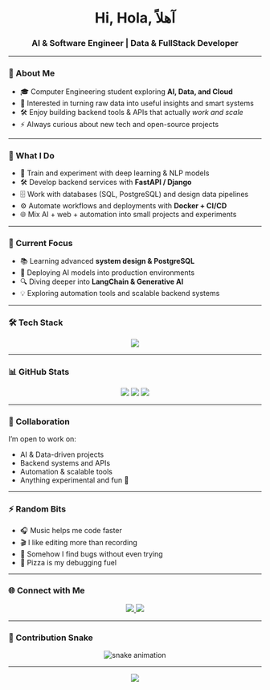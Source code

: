 <h1 align="center">Hi, Hola, آهلاً</h1>
<h3 align="center">AI & Software Engineer | Data & FullStack Developer</h3>

---

### 🚀 About Me
- 🎓 Computer Engineering student exploring **AI, Data, and Cloud**  
- 🧠 Interested in turning raw data into useful insights and smart systems  
- 🛠️ Enjoy building backend tools & APIs that actually *work and scale*  
- ⚡ Always curious about new tech and open-source projects  

---

### 🔧 What I Do
- 🤖 Train and experiment with deep learning & NLP models  
- 🛠️ Develop backend services with **FastAPI / Django**  
- 🗄️ Work with databases (SQL, PostgreSQL) and design data pipelines  
- ⚙️ Automate workflows and deployments with **Docker + CI/CD**  
- 🌐 Mix AI + web + automation into small projects and experiments  

---

### 🎯 Current Focus
- 📚 Learning advanced **system design & PostgreSQL**  
- 🚀 Deploying AI models into production environments  
- 🔍 Diving deeper into **LangChain & Generative AI**  
- 💡 Exploring automation tools and scalable backend systems  

---

### 🛠️ Tech Stack
<p align="center">
  <img src="https://skillicons.dev/icons?i=python,cpp,js,react,nodejs,fastapi,django,mysql,postgresql,docker,git,github,vscode&perline=6" />
</p>

---

### 📊 GitHub Stats
<p align="center">
  <img src="https://github-readme-stats.vercel.app/api?username=ahmedorabii17&show_icons=true&theme=tokyonight" />
  <img src="https://github-readme-streak-stats.herokuapp.com/?user=ahmedorabii17&theme=tokyonight" />
  <img src="https://github-readme-stats.vercel.app/api/top-langs/?username=ahmedorabii17&layout=compact&theme=tokyonight" />
</p>

---

### 🤝 Collaboration
I’m open to work on:
- AI & Data-driven projects  
- Backend systems and APIs  
- Automation & scalable tools  
- Anything experimental and fun 🚀  

---

### ⚡ Random Bits
- 🎧 Music helps me code faster  
- 🎬 I like editing more than recording  
- 🐛 Somehow I find bugs without even trying  
- 🍕 Pizza is my debugging fuel  

---

### 🌐 Connect with Me
<p align="center">
  <a href="https://www.linkedin.com/in/ahmed-orabi-2ab0422a3/" target="_blank">
    <img src="https://img.shields.io/badge/LinkedIn-0077B5?style=for-the-badge&logo=linkedin&logoColor=white" />
  </a>
  <a href="mailto:your-email@example.com">
    <img src="https://img.shields.io/badge/Email-D14836?style=for-the-badge&logo=gmail&logoColor=white" />
  </a>
</p>

---

### 🐍 Contribution Snake
<p align="center">
  <img src="https://raw.githubusercontent.com/ahmedorabii17/ahmedorabii17/output/github-contribution-grid-snake.svg" alt="snake animation" />
</p>

---

<p align="center">
  <img src="https://komarev.com/ghpvc/?username=ahmedorabii17&label=Profile+Views&color=blue&style=flat" />
</p>
